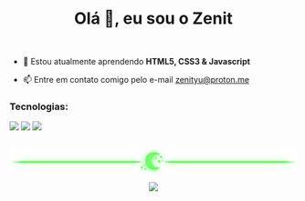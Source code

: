 <h1 align="center">Olá 👋, eu sou o Zenit</h1>
<br/>

 - 🌱 Estou atualmente aprendendo **HTML5, CSS3 & Javascript**
 
 - 📫 Entre em contato comigo pelo e-mail zenityu@proton.me


<h3 align="left">Tecnologias:</h3>
<p align="left"><img src="https://img.shields.io/badge/HTML5-E34F26?style=for-the-badge&logo=html5&logoColor=white"/> <img src="https://img.shields.io/badge/CSS3-1572B6?style=for-the-badge&logo=css3&logoColor=white"/> <img src="https://img.shields.io/badge/JavaScript-F7DF1E?style=for-the-badge&logo=javascript&logoColor=black"/></p>

<br/>
<img src="https://raw.githubusercontent.com/zenityu/zenityu/main/barra-zenit.png"/>
<br/>

<p align="center">
  <a href="https://discord.com/users/1223292397681643670"><img src="https://lanyard.cnrad.dev/api/1223292397681643670?idleMessage=Eu%20n%C3%A3o%20estou%20fazendo%20nada%20no%20momento"></a>
</p> 
